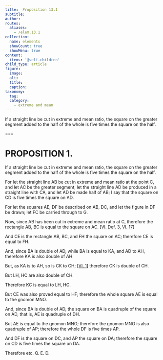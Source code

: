 ```yaml
---
title:  Proposition 13.1
subtitle: 
author:
routes:
  aliases:
    - /elem.13.1
collection:
  name: elements
  showCount: true
  showMenu: true
content:
  items: '@self.children'
child_type: article
figure:
  image:
  alt:
  title:
  caption:
taxonomy:
  tag:
  category:
    - extreme and mean
---
```


<p><hi rend="ital">If a straight line be cut in extreme and mean ratio</hi>, <hi rend="ital">the square on the greater segment added to the half of the whole is five times the square on the half.</hi>
      </p>

===

<h1>PROPOSITION 1.</h1>
<p><span class="ital">If a straight line be cut in extreme and mean ratio</span>, <span class="ital">the square on the greater segment added to the half of the whole is five times the square on the half.</span>
      </p>

<p>For let the straight line <span class="ital">AB</span> be cut in extreme and mean ratio at the point <span class="ital">C</span>, and let <span class="ital">AC</span> be the greater segment; let the straight line <span class="ital">AD</span> be produced in a straight line with <span class="ital">CA</span>, and let <span class="ital">AD</span> be made half of <span class="ital">AB</span>; I say that the square on <span class="ital">CD</span> is five times the square on <span class="ital">AD</span>. 
      </p>

<p>For let the squares <span class="ital">AE</span>, <span class="ital">DF</span> be described on <span class="ital">AB</span>, <span class="ital">DC</span>, and let the figure in <span class="ital">DF</span> be drawn; let <span class="ital">FC</span> be carried through to <span class="ital">G</span>. </p>

<p>Now, since <span class="ital">AB</span> has been cut in extreme and mean ratio at <span class="ital">C</span>, therefore the rectangle <span class="ital">AB</span>, <span class="ital">BC</span> is equal to the square on <span class="ital">AC</span>. [<a href="/elem.6.def.3">VI. Def. 3</a>, <a href="/elem.6.17">VI. 17</a>] </p>

<p>And <span class="ital">CE</span> is the rectangle <span class="ital">AB</span>, <span class="ital">BC</span>, and <span class="ital">FH</span> the square on <span class="ital">AC</span>; therefore <span class="ital">CE</span> is equal to <span class="ital">FH</span>. </p>

<p>And, since <span class="ital">BA</span> is double of <span class="ital">AD</span>, while <span class="ital">BA</span> is equal to <span class="ital">KA</span>, and <span class="ital">AD</span> to <span class="ital">AH</span>, therefore <span class="ital">KA</span> is also double of <span class="ital">AH</span>. </p>

<p>But, as <span class="ital">KA</span> is to <span class="ital">AH</span>, so is <span class="ital">CK</span> to <span class="ital">CH</span>; [<a href="/elem.6.1">VI. 1</a>] therefore <span class="ital">CK</span> is double of <span class="ital">CH</span>. </p>

<p>But <span class="ital">LH</span>, <span class="ital">HC</span> are also double of <span class="ital">CH</span>. </p>

<p>Therefore <span class="ital">KC</span> is equal to <span class="ital">LH</span>, <span class="ital">HC</span>. <pb n="441"/></p>

<p>But <span class="ital">CE</span> was also proved equal to <span class="ital">HF</span>; therefore the whole square <span class="ital">AE</span> is equal to the gnomon <span class="ital">MNO</span>. </p>

<p>And, since <span class="ital">BA</span> is double of <span class="ital">AD</span>, the square on <span class="ital">BA</span> is quadruple of the square on <span class="ital">AD</span>, that is, <span class="ital">AE</span> is quadruple of <span class="ital">DH</span>. </p>

<p>But <span class="ital">AE</span> is equal to the gnomon <span class="ital">MNO</span>; therefore the gnomon <span class="ital">MNO</span> is also quadruple of <span class="ital">AP</span>; therefore the whole <span class="ital">DF</span> is five times <span class="ital">AP</span>. </p>

<p>And <span class="ital">DF</span> is the square on <span class="ital">DC</span>, and <span class="ital">AP</span> the square on <span class="ital">DA</span>; therefore the square on <span class="ital">CD</span> is five times the square on <span class="ital">DA</span>. </p>

<p>Therefore etc. Q. E. D.</p>
